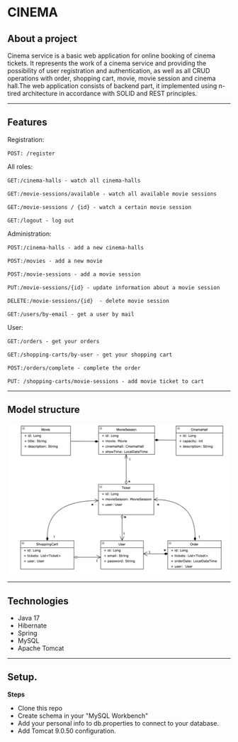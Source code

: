 # CINEMA<br>


## About a project
Cinema service is a basic web application for online booking of cinema tickets. 
It represents the work of a cinema service and providing the possibility of user 
registration and authentication, as well as all CRUD operations with order, 
shopping cart, movie, movie session and cinema hall.The web application consists 
of backend part, it implemented using n-tired architecture in accordance with 
SOLID and REST principles.
***

## Features
Registration:<br>
```
POST: /register
```

All roles:<br>
```
GET:/cinema-halls - watch all cinema-halls
```
```
GET:/movie-sessions/available - watch all available movie sessions
```
```
GET:/movie-sessions / {id} - watch a certain movie session
```
```
GET:/logout - log out
```

Administration:<br>
```
POST:/cinema-halls - add a new cinema-halls
```
```
POST:/movies - add a new movie
```
```
POST:/movie-sessions - add a movie session
```
```
PUT:/movie-sessions/{id} - update information about a movie session
```
```
DELETE:/movie-sessions/{id}  - delete movie session
```
```
GET:/users/by-email - get a user by mail
```

User:<br>
```
GET:/orders - get your orders
```
```
GET:/shopping-carts/by-user - get your shopping cart
```
```
POST:/orders/complete - complete the order
```
```
PUT: /shopping-carts/movie-sessions - add movie ticket to cart
```

***
## Model structure
![Schema](Hibernate_Cinema_Uml.png)
***


## Technologies

* Java 17
* Hibernate
* Spring
* MySQL
* Apache Tomcat
***

## Setup.

__Steps__
* Clone this repo
* Create schema in your "MySQL Workbench"
* Add your personal info to db.properties to connect to your database.
* Add Tomcat 9.0.50 configuration.
